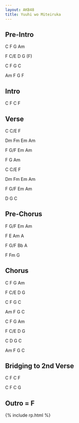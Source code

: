 ```yaml
---
layout: AKB48
title: Yuuhi wo Miteiruka
---
```

## Pre-Intro 
C F G Am 

F C/E D G (F) 

C F G C 

Am F G F 

## Intro 
C F C F 

## Verse 
C C/E F 

Dm Fm Em Am 

F G/F Em Am 

F G Am 

C C/E F 

Dm Fm Em Am 

F G/F Em Am 

D G C 

## Pre-Chorus 
F G/F Em Am 

F E Am A 

F G/F Bb A 

F Fm G 

## Chorus 
C F G Am 

F C/E D G 

C F G C 

Am F G C 

C F G Am 

F C/E D G 

C D G C 

Am F G C 

## Bridging to 2nd Verse 
C F C F 

C F C G 

## Outro = F 

{% include rp.html %}

